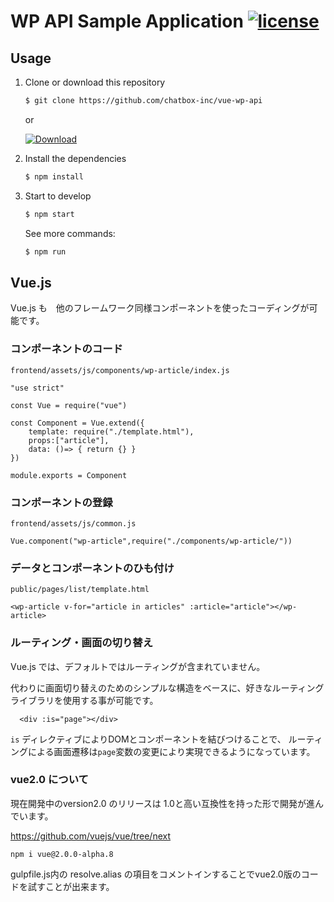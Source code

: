 # WP API Sample Application [![license](https://img.shields.io/github/license/wckansai2016/node-wp-api.svg)](https://github.com/wckansai2016/node-wp-api/blob/master/LICENSE)

## Usage

1. Clone or download this repository

    ```bash
    $ git clone https://github.com/chatbox-inc/vue-wp-api
    ```

    or

    [![Download](https://img.shields.io/badge/Download-v1.0.0-brightgreen.svg)](https://github.com/chatbox-inc/vue-wp-api/archive/master.zip)

2. Install the dependencies

    ```bash
    $ npm install
    ```

3. Start to develop

    ```bash
    $ npm start
    ```

    See more commands:

    ```bash
    $ npm run
    ```
    
## Vue.js

Vue.js も　他のフレームワーク同様コンポーネントを使ったコーディングが可能です。

### コンポーネントのコード

`frontend/assets/js/components/wp-article/index.js`

````
"use strict"

const Vue = require("vue")

const Component = Vue.extend({
    template: require("./template.html"),
    props:["article"],
    data: ()=> { return {} }
})

module.exports = Component
````

### コンポーネントの登録

`frontend/assets/js/common.js`

````
Vue.component("wp-article",require("./components/wp-article/"))
````

### データとコンポーネントのひも付け

`public/pages/list/template.html`

````
<wp-article v-for="article in articles" :article="article"></wp-article>
````

### ルーティング・画面の切り替え

Vue.js では、デフォルトではルーティングが含まれていません。

代わりに画面切り替えのためのシンプルな構造をベースに、好きなルーティングライブラリを使用する事が可能です。

````
  <div :is="page"></div>
````

`is` ディレクティブによりDOMとコンポーネントを結びつけることで、
ルーティングによる画面遷移は`page`変数の変更により実現できるようになっています。

### vue2.0 について

現在開発中のversion2.0 のリリースは 1.0と高い互換性を持った形で開発が進んでいます。

https://github.com/vuejs/vue/tree/next

````
npm i vue@2.0.0-alpha.8
````

gulpfile.js内の resolve.alias の項目をコメントインすることでvue2.0版のコードを試すことが出来ます。